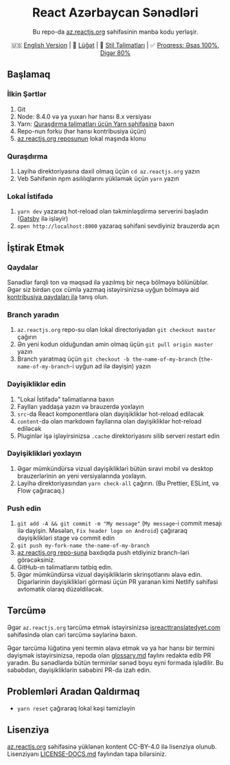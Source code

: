 <h1 align="center">React Azərbaycan Sənədləri</h1>
<div align="center">

Bu repo-da [az.reactjs.org](https://az.reactjs.org/) səhifəsinin mənbə kodu yerləşir.

🇺🇸 [English Version](https://github.com/reactjs/az.reactjs.org/blob/master/README.md) | 📖 [Lüğət](https://github.com/reactjs/az.reactjs.org/blob/master/glossary.md) | 💅 [Stil Təlimatları](https://github.com/reactjs/az.reactjs.org/blob/master/style-guide.az.md) | ✅ [Proqress: Əsas 100%, Digər 80%](https://www.isreacttranslatedyet.com/)
</div>

## Başlamaq

### İlkin Şərtlər

1. Git
1. Node: 8.4.0 və ya yuxarı hər hansı 8.x versiyası
1. Yarn: [Quraşdırma təlimatları üçün Yarn səhifəsinə](https://yarnpkg.com/lang/en/docs/install/) baxın
1. Repo-nun forku (hər hansı kontribusiya üçün)
1. [az.reactjs.org reposunun](https://github.com/reactjs/az.reactjs.org) lokal maşında klonu

### Quraşdırma

1. Layihə direktoriyasına daxil olmaq üçün `cd az.reactjs.org` yazın
1. Veb Səhifənin npm asılılıqlarını yükləmək üçün `yarn` yazın

### Lokal İstifadə

1. `yarn dev` yazaraq hot-reload olan təkminləşdirmə serverini başladın ([Gatsby](https://www.gatsbyjs.org) ilə işləyir)
1. `open http://localhost:8000` yazaraq səhifəni sevdiyiniz brauzerdə açın

## İştirak Etmək

### Qaydalar

Sənədlər fərqli ton və məqsəd ilə yazılmış bir neçə bölməyə bölünüblər. Əgər siz birdən çox cümlə yazmaq istəyirsinizsə uyğun bölməyə aid [kontribusiya qaydaları ilə](https://github.com/reactjs/az.reactjs.org/blob/master/CONTRIBUTING.md#guidelines-for-text) tanış olun.

### Branch yaradın

1. `az.reactjs.org` repo-su olan lokal directoriyadan `git checkout master` çağırın
1. Ən yeni kodun olduğundan əmin olmaq üçün `git pull origin master` yazın
1. Branch yaratmaq üçün `git checkout -b the-name-of-my-branch` (`the-name-of-my-branch`-i uyğun ad ilə dəyişin) yazın

### Dəyişikliklər edin

1. "Lokal İstifadə" təlimatlarına baxın
1. Faylları yaddaşa yazın və brauzerdə yoxlayın
  1. `src`-da React komponentlərə olan dəyişikliklər hot-reload ediləcək
  1. `content`-də olan markdown fayllarına olan dəyişikliklər hot-reload ediləcək
  1. Pluginlər işə işləyirsinizsə `.cache` direktoriyasını silib serveri restart edin

### Dəyişiklikləri yoxlayın

1. Əgər mümkündürsə vizual dəyişiklikləri bütün sıravi mobil və desktop brauzerlərinin ən yeni versiyalarında yoxlayın.
1. Layihə direktoriyasından `yarn check-all` çağırın. (Bu Prettier, ESLint, və Flow çağıracaq.)

### Push edin

1. `git add -A && git commit -m "My message"` (`My message`-i commit mesajı ilə dəyişin. Məsələn, `Fix header logo on Android`) çağıraraq dəyişiklikləri stage və commit edin
1. `git push my-fork-name the-name-of-my-branch`
1. [az.reactjs.org repo-suna](https://github.com/reactjs/az.reactjs.org) baxdıqda push etdiyiniz branch-ləri görəcəksiniz.
1. GitHub-ın təlimatlarını tətbiq edin.
1. Əgər mümkündürsə vizual dəyişikliklərin skrinşotlarını əlavə edin. Digərlərinin dəyişiklikləri görməsi üçün PR yaranan kimi Netlify səhifəsi avtomatik olaraq düzəldiləcək.

## Tərcümə

Əgər `az.reactjs.org` tərcümə etmək istəyirsinizsə [isreacttranslatedyet.com](https://www.isreacttranslatedyet.com/) səhifəsində olan cari tərcümə səylərinə baxın.

Əgər tərcümə lüğətinə yeni termin əlavə etmək və ya hər hansı bir termini dəyişmək istəyirsinizsə, repoda olan [glossary.md](https://github.com/reactjs/az.reactjs.org/blob/master/glossary.md) faylını redaktə edib PR yaradın. Bu sənədlərdə bütün terminlər sənəd boyu eyni formada işlədilir. Bu səbəbdən, dəyişikliklərin səbəbini PR-da izah edin.

## Problemləri Aradan Qaldırmaq

- `yarn reset` çağıraraq lokal kəşi təmizləyin

## Lisenziya

[az.reactjs.org](https://az.reactjs.org/) səhifəsinə yüklənən kontent CC-BY-4.0 ilə lisenziya olunub. Lisenziyanı [LICENSE-DOCS.md](https://github.com/open-source-explorer/reactjs.org/blob/master/LICENSE-DOCS.md) faylından tapa bilərsiniz.
